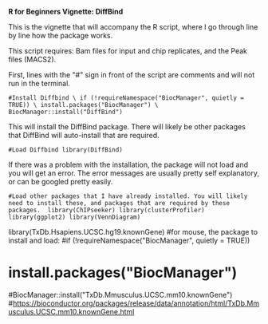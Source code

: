 <b>R for Beginners Vignette: DiffBind</b><br>

This is the vignette that will accompany the R script, where I go through line by line how the package works.

This script requires: Bam files for input and chip replicates, and the Peak files (MACS2).

First, lines with the "#" sign in front of the script are comments and will not run in the terminal.

`#Install Diffbind \
if (!requireNamespace("BiocManager", quietly = TRUE)) \
  install.packages("BiocManager") \
BiocManager::install("DiffBind")`

This will install the DiffBind package. There will likely be other packages that DiffBind will auto-install that are required. 

`#Load Diffbind
library(DiffBind)`

If there was a problem with the installation, the package will not load and you will get an error. The error messages are usually pretty self explanatory, or can be googled pretty easily.

`#Load other packages that I have already installed. You will likely need to install these, and packages that are required by these packages. 
library(ChIPseeker)
library(clusterProfiler)
library(ggplot2)
library(VennDiagram)`

library(TxDb.Hsapiens.UCSC.hg19.knownGene)
#for mouse, the package to install and load:
#if (!requireNamespace("BiocManager", quietly = TRUE))
#  install.packages("BiocManager")
#BiocManager::install("TxDb.Mmusculus.UCSC.mm10.knownGene")
#https://bioconductor.org/packages/release/data/annotation/html/TxDb.Mmusculus.UCSC.mm10.knownGene.html
